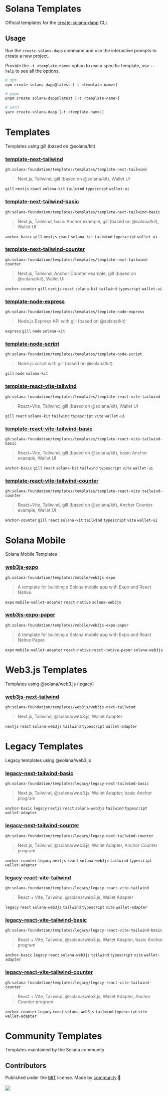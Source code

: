 # Solana Templates

Official templates for the [create-solana-dapp](https://github.com/solana-developers/create-solana-dapp) CLI.

## Usage

Run the `create-solana-dapp` command and use the interactive prompts to create a new project.

Provide the `-t <template-name>` option to use a specific template, use `--help` to see all the options.

```sh
# npm
npm create solana-dapp@latest [-t <template-name>]

# pnpm
pnpm create solana-dapp@latest [-t <template-name>]

# yarn
yarn create-solana-dapp [-t <template-name>]
```

<!-- automd:file src="TEMPLATES.md" -->

# Templates

Templates using gill (based on @solana/kit)

### [template-next-tailwind](templates/template-next-tailwind)

`gh:solana-foundation/templates/templates/template-next-tailwind`

> Next.js, Tailwind, gill (based on @solana/kit), Wallet UI

`gill` `nextjs` `react` `solana-kit` `tailwind` `typescript` `wallet-ui`

### [template-next-tailwind-basic](templates/template-next-tailwind-basic)

`gh:solana-foundation/templates/templates/template-next-tailwind-basic`

> Next.js, Tailwind, basic Anchor example, gill (based on @solana/kit), Wallet UI

`anchor-basic` `gill` `nextjs` `react` `solana-kit` `tailwind` `typescript` `wallet-ui`

### [template-next-tailwind-counter](templates/template-next-tailwind-counter)

`gh:solana-foundation/templates/templates/template-next-tailwind-counter`

> Next.js, Tailwind, Anchor Counter example, gill (based on @solana/kit), Wallet UI

`anchor-counter` `gill` `nextjs` `react` `solana-kit` `tailwind` `typescript` `wallet-ui`

### [template-node-express](templates/template-node-express)

`gh:solana-foundation/templates/templates/template-node-express`

> Node.js Express API with gill (based on @solana/kit)

`express` `gill` `node` `solana-kit`

### [template-node-script](templates/template-node-script)

`gh:solana-foundation/templates/templates/template-node-script`

> Node.js script with gill (based on @solana/kit)

`gill` `node` `solana-kit`

### [template-react-vite-tailwind](templates/template-react-vite-tailwind)

`gh:solana-foundation/templates/templates/template-react-vite-tailwind`

> React+Vite, Tailwind, gill (based on @solana/kit), Wallet UI

`gill` `react` `solana-kit` `tailwind` `typescript` `vite` `wallet-ui`

### [template-react-vite-tailwind-basic](templates/template-react-vite-tailwind-basic)

`gh:solana-foundation/templates/templates/template-react-vite-tailwind-basic`

> React+Vite, Tailwind, gill (based on @solana/kit), basic Anchor example, Wallet UI

`anchor-basic` `gill` `react` `solana-kit` `tailwind` `typescript` `vite` `wallet-ui`

### [template-react-vite-tailwind-counter](templates/template-react-vite-tailwind-counter)

`gh:solana-foundation/templates/templates/template-react-vite-tailwind-counter`

> React+Vite, Tailwind, gill (based on @solana/kit), Anchor Counter example, Wallet UI

`anchor-counter` `gill` `react` `solana-kit` `tailwind` `typescript` `vite` `wallet-ui`

# Solana Mobile

Solana Mobile Templates

### [web3js-expo](mobile/web3js-expo)

`gh:solana-foundation/templates/mobile/web3js-expo`

> A template for building a Solana mobile app with Expo and React Native.

`expo` `mobile-wallet-adapter` `react-native` `solana-web3js`

### [web3js-expo-paper](mobile/web3js-expo-paper)

`gh:solana-foundation/templates/mobile/web3js-expo-paper`

> A template for building a Solana mobile app with Expo and React Native Paper.

`expo` `mobile-wallet-adapter` `react-native` `react-native-paper` `solana-web3js`

# Web3.js Templates

Templates using @solana/web3.js (legacy)

### [web3js-next-tailwind](web3js/web3js-next-tailwind)

`gh:solana-foundation/templates/web3js/web3js-next-tailwind`

> Next.js, Tailwind, @solana/web3.js, Wallet Adapter

`nextjs` `react` `solana-web3js` `tailwind` `typescript` `wallet-adapter`

# Legacy Templates

Legacy templates using @solana/web3.js

### [legacy-next-tailwind-basic](legacy/legacy-next-tailwind-basic)

`gh:solana-foundation/templates/legacy/legacy-next-tailwind-basic`

> Next.js, Tailwind, @solana/web3.js, Wallet Adapter, basic Anchor program

`anchor-basic` `legacy` `nextjs` `react` `solana-web3js` `tailwind` `typescript` `wallet-adapter`

### [legacy-next-tailwind-counter](legacy/legacy-next-tailwind-counter)

`gh:solana-foundation/templates/legacy/legacy-next-tailwind-counter`

> Next.js, Tailwind, @solana/web3.js, Wallet Adapter, Anchor Counter program

`anchor-counter` `legacy` `nextjs` `react` `solana-web3js` `tailwind` `typescript` `wallet-adapter`

### [legacy-react-vite-tailwind](legacy/legacy-react-vite-tailwind)

`gh:solana-foundation/templates/legacy/legacy-react-vite-tailwind`

> React + Vite, Tailwind, @solana/web3.js, Wallet Adapter

`legacy` `react` `solana-web3js` `tailwind` `typescript` `vite` `wallet-adapter`

### [legacy-react-vite-tailwind-basic](legacy/legacy-react-vite-tailwind-basic)

`gh:solana-foundation/templates/legacy/legacy-react-vite-tailwind-basic`

> React + Vite, Tailwind, @solana/web3.js, Wallet Adapter, basic Anchor program

`anchor-basic` `legacy` `react` `solana-web3js` `tailwind` `typescript` `vite` `wallet-adapter`

### [legacy-react-vite-tailwind-counter](legacy/legacy-react-vite-tailwind-counter)

`gh:solana-foundation/templates/legacy/legacy-react-vite-tailwind-counter`

> React + Vite, Tailwind, @solana/web3.js, Wallet Adapter, Anchor Counter program

`anchor-counter` `legacy` `react` `solana-web3js` `tailwind` `typescript` `vite` `wallet-adapter`

# Community Templates

Templates maintained by the Solana community

<!-- /automd -->

## Contributors

<!-- automd:contributors github="solana-foundation/templates" license="MIT" -->

Published under the [MIT](https://github.com/solana-foundation/templates/blob/main/LICENSE) license.
Made by [community](https://github.com/solana-foundation/templates/graphs/contributors) 💛
<br><br>
<a href="https://github.com/solana-foundation/templates/graphs/contributors">
<img src="https://contrib.rocks/image?repo=solana-foundation/templates" />
</a>

<!-- /automd -->
